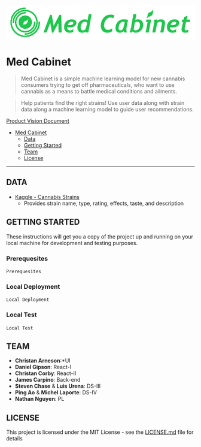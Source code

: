 <div align="center">
  <img src="https://github.com/bw-med-cabinet/DS-4/blob/dev-scaffolding/img/med_cabinet.png"><br>
</div>

# Med Cabinet

>Med Cabinet is a simple machine learning model for new cannabis consumers trying to get off pharmaceuticals, who want to use cannabis as a means to battle medical conditions and ailments.

>Help patients find the right strains! Use user data along with strain data along a machine learning model to guide user recommendations.

[Product Vision Document](https://docs.google.com/document/d/17CFltRMijet83Ye8XgYAXo3bgdvJH_Z1zv5iqHWEDiI/edit#heading=h.egmppyfu0k8r)

* [Med Cabinet](#med-cabinet)
    * [Data](#data)
    * [Getting Started](#getting-started)
    * [Team](#team)
    * [License](#license)

---

## DATA

* [Kaggle - Cannabis Strains](https://www.kaggle.com/kingburrito666/cannabis-strains)
    * Provides strain name, type, rating, effects, taste, and description

## GETTING STARTED

These instructions will get you a copy of the project up and running on your local machine for development and testing purposes.

### Prerequesites

```
Prerequesites
```

### Local Deployment

```
Local Deployment
```

### Local Test

```
Local Test
```

## TEAM

* **Christan Arneson**:*UI
* **Daniel Gipson**: React-I
* **Christan Corby**: React-II
* **James Carpino**: Back-end
* **Steven Chase** & **Luis Urena**: DS-III
* **Ping Ao** & **Michel Laporte**: DS-IV
* **Nathan Nguyen**: PL

## LICENSE

This project is licensed under the MIT License - see the [LICENSE.md](https://github.com/bw-med-cabinet/DS-4/blob/master/README.md) file for details
